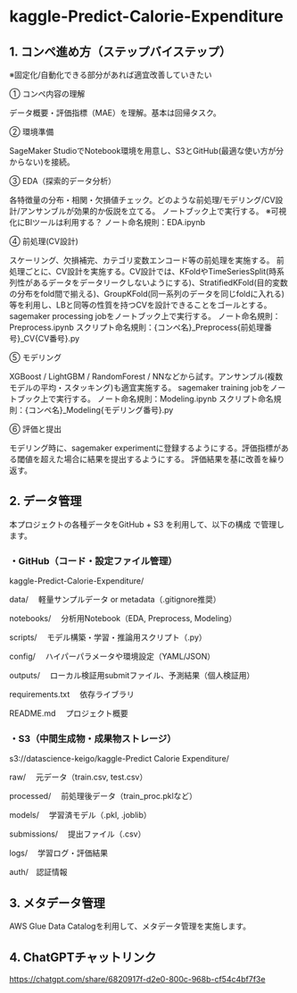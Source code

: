 # kaggle-Predict-Calorie-Expenditure

## 1. コンペ進め方（ステップバイステップ）
※固定化/自動化できる部分があれば適宜改善していきたい

① コンペ内容の理解

データ概要・評価指標（MAE）を理解。基本は回帰タスク。

② 環境準備

SageMaker StudioでNotebook環境を用意し、S3とGitHub(最適な使い方が分からない)を接続。

③ EDA（探索的データ分析）

各特徴量の分布・相関・欠損値チェック。どのような前処理/モデリング/CV設計/アンサンブルが効果的か仮説を立てる。
ノートブック上で実行する。
※可視化にBIツールは利用する？
ノート命名規則：EDA.ipynb

④ 前処理(CV設計)

スケーリング、欠損補完、カテゴリ変数エンコード等の前処理を実施する。
前処理ごとに、CV設計を実施する。CV設計では、KFoldやTimeSeriesSplit(時系列性があるデータをデータリークしないようにする)、StratifiedKFold(目的変数の分布をfold間で揃える)、GroupKFold(同一系列のデータを同じfoldに入れる)等を利用し、LBと同等の性質を持つCVを設計できることをゴールとする。
sagemaker processing jobをノートブック上で実行する。
ノート命名規則：Preprocess.ipynb
スクリプト命名規則：{コンペ名}_Preprocess{前処理番号}_CV{CV番号}.py

⑤ モデリング

XGBoost / LightGBM / RandomForest / NNなどから試す。アンサンブル(複数モデルの平均・スタッキング)も適宜実施する。
sagemaker training jobをノートブック上で実行する。
ノート命名規則：Modeling.ipynb
スクリプト命名規則：{コンペ名}_Modeling{モデリング番号}.py

⑥ 評価と提出

モデリング時に、sagemaker experimentに登録するようにする。評価指標がある閾値を超えた場合に結果を提出するようにする。
評価結果を基に改善を繰り返す。

## 2. データ管理

本プロジェクトの各種データをGitHub + S3 を利用して、以下の構成
で管理します。

### ・GitHub（コード・設定ファイル管理）

kaggle-Predict-Calorie-Expenditure/

data/  　軽量サンプルデータ or metadata（.gitignore推奨）

notebooks/   　分析用Notebook（EDA, Preprocess, Modeling）

scripts/    　モデル構築・学習・推論用スクリプト（.py）

config/       　ハイパーパラメータや環境設定（YAML/JSON）

outputs/      　ローカル検証用submitファイル、予測結果（個人検証用）

requirements.txt     　依存ライブラリ

README.md       　プロジェクト概要

### ・S3（中間生成物・成果物ストレージ）

s3://datascience-keigo/kaggle-Predict Calorie Expenditure/

raw/  　元データ（train.csv, test.csv）

processed/         　前処理後データ（train_proc.pklなど）

models/            　学習済モデル（.pkl, .joblib）

submissions/      　提出ファイル（.csv）

logs/        　学習ログ・評価結果

auth/　認証情報

## 3. メタデータ管理

AWS Glue Data Catalogを利用して、メタデータ管理を実施します。

## 4. ChatGPTチャットリンク

https://chatgpt.com/share/6820917f-d2e0-800c-968b-cf54c4bf7f3e
 
